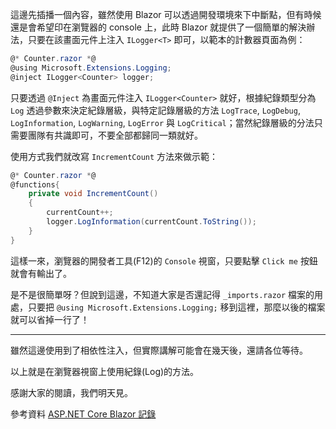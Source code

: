 這邊先插播一個內容，雖然使用 Blazor 可以透過開發環境來下中斷點，但有時候還是會希望印在瀏覽器的 console 上，此時 Blazor 就提供了一個簡單的解決辦法，只要在該畫面元件上注入 `ILogger<T>` 即可，以範本的計數器頁面為例：

```csharp
@* Counter.razor *@
@using Microsoft.Extensions.Logging;
@inject ILogger<Counter> logger;
```

只要透過 `@Inject` 為畫面元件注入 `ILogger<Counter>` 就好，根據紀錄類型分為 `Log` 透過參數來決定紀錄層級，與特定記錄層級的方法 `LogTrace`, `LogDebug`, `LogInformation`, `LogWarning`, `LogError` 與 `LogCritical`；當然紀錄層級的分法只需要團隊有共識即可，不要全部都歸同一類就好。

使用方式我們就改寫 `IncrementCount` 方法來做示範：

```csharp
@* Counter.razor *@
@functions{
    private void IncrementCount()
    {
        currentCount++;
        logger.LogInformation(currentCount.ToString());
    }
}
```

這樣一來，瀏覽器的開發者工具(F12)的 `Console` 視窗，只要點擊 `Click me` 按鈕就會有輸出了。

是不是很簡單呀？但說到這邊，不知道大家是否還記得 `_imports.razor` 檔案的用處，只要把 `@using Microsoft.Extensions.Logging;` 移到這裡，那麼以後的檔案就可以省掉一行了！

---

雖然這邊使用到了相依性注入，但實際講解可能會在幾天後，還請各位等待。

以上就是在瀏覽器視窗上使用紀錄(Log)的方法。

感謝大家的閱讀，我們明天見。

參考資料
[ASP.NET Core Blazor 記錄]

[ASP.NET Core Blazor 記錄]: https://docs.microsoft.com/zh-tw/aspnet/core/blazor/fundamentals/logging?view=aspnetcore-3.1#log-in-no-locrazor-components